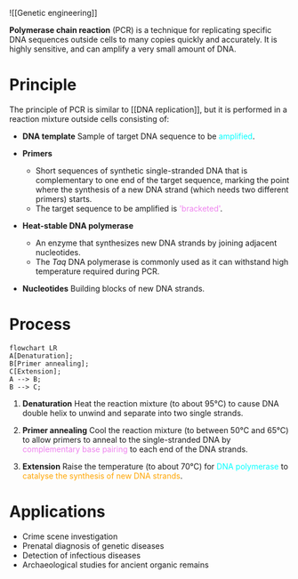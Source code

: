 ![[Genetic engineering]]

**Polymerase chain reaction** (PCR) is a technique for replicating specific DNA sequences <span class="hi-green">outside cells</span> to many copies quickly and accurately. It is highly sensitive, and can amplify a very small amount of DNA.

# Principle
The principle of PCR is similar to [[DNA replication]], but it is performed in a reaction mixture outside cells consisting of:

- **DNA template**
  Sample of target DNA sequence to be <span style="color: aqua">amplified</span>.

- **Primers**
	- Short sequences of synthetic single-stranded DNA that is <span class="hi-green">complementary to one end of the target sequence</span>, marking the point where the synthesis of a new DNA strand (which needs two different primers) starts.
	- The target sequence to be amplified is <span style="color: violet">'bracketed'</span>.

- **Heat-stable DNA polymerase**
	- An enzyme that synthesizes new DNA strands by joining adjacent nucleotides.
	- The *Taq* DNA polymerase is commonly used as it can withstand high temperature required during PCR.

- **Nucleotides**
  Building blocks of new DNA strands.

# Process
```mermaid
flowchart LR
A[Denaturation];
B[Primer annealing];
C[Extension];
A --> B;
B --> C;
```

1. **Denaturation**
   Heat the reaction mixture (to about 95°C) to cause <span class="hi-green">DNA double helix to unwind and separate into two single strands</span>.

2. **Primer annealing**
   Cool the reaction mixture (to between 50°C and 65°C) to <span class="hi-green">allow primers to anneal to the single-stranded DNA</span> by <span style="color: violet">complementary base pairing</span> to each end of the DNA strands.

3. **Extension**
   <span class="hi-green">Raise the temperature</span> (to about 70°C) for <span style="color: aqua">DNA polymerase</span> to <span style="color: orange">catalyse the synthesis of new DNA strands</span>.

# Applications
- Crime scene investigation
- Prenatal diagnosis of genetic diseases
- Detection of infectious diseases
- Archaeological studies for ancient organic remains
